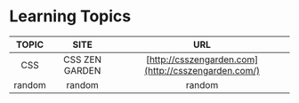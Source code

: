 
# Learning Topics

|TOPIC|SITE|URL|
|:---:|:---:|:---:|
| CSS | CSS ZEN GARDEN | [http://csszengarden.com](http://csszengarden.com/) |
|random|random|random|
